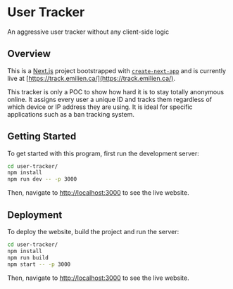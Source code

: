 # User Tracker

An aggressive user tracker without any client-side logic

## Overview

This is a [Next.js](https://nextjs.org/) project bootstrapped with [`create-next-app`](https://github.com/vercel/next.js/tree/canary/packages/create-next-app) and is currently live at [https://track.emilien.ca/](https://track.emilien.ca/).

This tracker is only a POC to show how hard it is to stay totally anonymous online. It assigns every user a unique ID and tracks them regardless of which device or IP address they are using. It is ideal for specific applications such as a ban tracking system.

## Getting Started

To get started with this program, first run the development server:

```bash
cd user-tracker/
npm install
npm run dev -- -p 3000
```

Then, navigate to [http://localhost:3000](http://localhost:3000) to see the live website.

## Deployment

To deploy the website, build the project and run the server:

```bash
cd user-tracker/
npm install
npm run build
npm start -- -p 3000
```

Then, navigate to [http://localhost:3000](http://localhost:3000) to see the live website.
